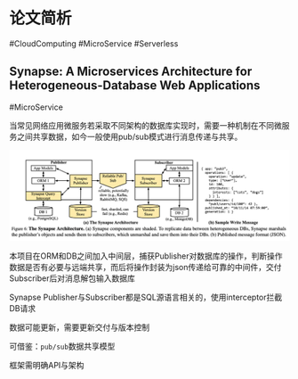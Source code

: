 # 论文简析

#CloudComputing #MicroService #Serverless

## Synapse: A Microservices Architecture for Heterogeneous-Database Web Applications

#MicroService 

当常见网络应用微服务若采取不同架构的数据库实现时，需要一种机制在不同微服务之间共享数据，如今一般使用pub/sub模式进行消息传递与共享。

![Architecture](photos/EuroSys_Synapse_Fig6.png)

本项目在ORM和DB之间加入中间层，捕获Publisher对数据库的操作，判断操作数据是否有必要与远端共享，而后将操作封装为json传递给可靠的中间件，交付Subscriber后对消息解包输入数据库

Synapse Publisher与Subscriber都是SQL源语言相关的，使用interceptor拦截DB请求

数据可能更新，需要更新交付与版本控制

可借鉴：`pub/sub`数据共享模型

框架需明确API与架构

